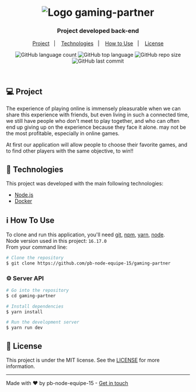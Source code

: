 <h1 align="center">
	<img alt="Logo gaming-partner" src="link da logo" />
</h1>

<h3 align="center">
  Project developed back-end
</h3>

<p align="center">
  <a href="#-project">Project</a>&nbsp;&nbsp;&nbsp;|&nbsp;&nbsp;&nbsp;
  <a href="#-technologies">Technologies</a>&nbsp;&nbsp;&nbsp;|&nbsp;&nbsp;&nbsp;
  <a href="#-how-to-use">How to Use</a>&nbsp;&nbsp;&nbsp;|&nbsp;&nbsp;&nbsp;
  <a href="#-license">License</a>
</p>

<p align="center">
  <img alt="GitHub language count" src="https://img.shields.io/github/languages/count/pb-node-equipe-15/gaming-partner">

  <img alt="GitHub top language" src="https://img.shields.io/github/languages/top/pb-node-equipe-15/gaming-partner">

  <img alt="GitHub repo size" src="https://img.shields.io/github/repo-size/pb-node-equipe-15/gaming-partner">

  <img alt="GitHub last commit" src="https://img.shields.io/github/last-commit/pb-node-equipe-15/gaming-partner">

</p>

<br/>

## 💻 Project

The experience of playing online is immensely pleasurable when we can share this experience with friends, but even living in such a connected time, we still have people who don't meet to play together, and who can often end up giving up on the experience because they face it alone. may not be the most profitable, especially in online games.


At first our application will allow people to choose their favorite games, and to find other players with the same objective, to win!!

## 🚀 Technologies

This project was developed with the main following technologies:

- [Node.js](https://nodejs.org/en/)
- [Docker](https://docs.docker.com)

## ℹ️ How To Use

To clone and run this application, you'll need [git](https://git-scm.com), [npm](https://www.npmjs.com/), [yarn](https://classic.yarnpkg.com/lang/en/docs/), [node](https://nodejs.org/en/). 
<br/>Node version used in this project: `16.17.0`
<br/>From your command line:

```bash
# Clone the repository
$ git clone https://github.com/pb-node-equipe-15/gaming-partner
```

### ⚙️ Server API

```bash
# Go into the repository
$ cd gaming-partner

# Install dependencies
$ yarn install

# Run the development server
$ yarn run dev

```

## 📝 License

This project is under the MIT license. See the [LICENSE](LICENSE.md) for more information.

---

Made with ♥ by pb-node-equipe-15 - [Get in touch](https://github.com/pb-node-equipe-15)
